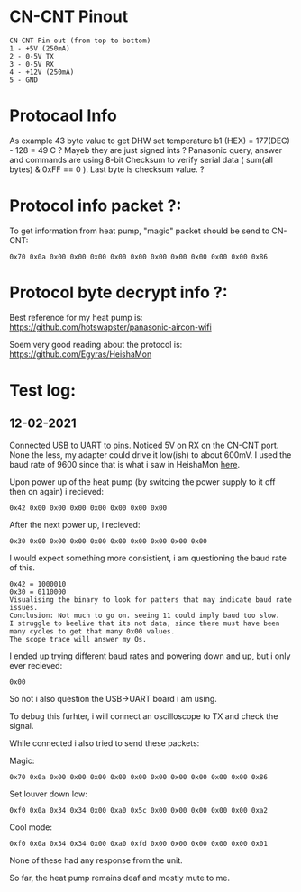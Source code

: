 # CN-CNT Pinout
```
CN-CNT Pin-out (from top to bottom)
1 - +5V (250mA)
2 - 0-5V TX
3 - 0-5V RX
4 - +12V (250mA)
5 - GND
```

# Protocaol Info
As example 43 byte value to get DHW set temperature b1 (HEX) = 177(DEC) - 128 = 49 C ?
Mayeb they are just signed ints ?
Panasonic query, answer and commands are using 8-bit Checksum to verify serial data ( sum(all bytes) & 0xFF == 0 ). Last byte is checksum value. ?

# Protocol info packet ?:
To get information from heat pump, "magic" packet should be send to CN-CNT:

```
0x70 0x0a 0x00 0x00 0x00 0x00 0x00 0x00 0x00 0x00 0x00 0x00 0x86
```

# Protocol byte decrypt info ?:

Best reference for my heat pump is: https://github.com/hotswapster/panasonic-aircon-wifi

Soem very good reading about the protocol is: https://github.com/Egyras/HeishaMon

# Test log:

## 12-02-2021
Connected USB to UART to pins.
Noticed 5V on RX on the CN-CNT port. None the less, my adapter could drive it low(ish) to about 600mV.
I used the baud rate of 9600 since that is what i saw in HeishaMon [here](https://github.com/Egyras/HeishaMon/blob/697f6bd188d022d86f5908e06a0ea74835cda384/HeishaMon/HeishaMon.ino#L386).

Upon power up of the heat pump (by switcing the power supply to it off then on again) i recieved:
```
0x42 0x00 0x00 0x00 0x00 0x00 0x00 0x00
```

After the next power up, i recieved:
```
0x30 0x00 0x00 0x00 0x00 0x00 0x00 0x00 0x00 0x00
```

I would expect something more consistient, i am questioning the baud rate of this.

```
0x42 = 1000010
0x30 = 0110000
Visualising the binary to look for patters that may indicate baud rate issues.
Conclusion: Not much to go on. seeing 11 could imply baud too slow.
I struggle to beelive that its not data, since there must have been many cycles to get that many 0x00 values.
The scope trace will answer my Qs.
```

I ended up trying different baud rates and powering down and up, but i only ever recieved:
```
0x00
```

So not i also question the USB->UART board i am using.

To debug this furhter, i will connect an oscilloscope to TX and check the signal.


While connected i also tried to send these packets:

Magic:
```
0x70 0x0a 0x00 0x00 0x00 0x00 0x00 0x00 0x00 0x00 0x00 0x00 0x86
```

Set louver down low:
```
0xf0 0x0a 0x34 0x34 0x00 0xa0 0x5c 0x00 0x00 0x00 0x00 0x00 0xa2
```

Cool mode:
```
0xf0 0x0a 0x34 0x34 0x00 0xa0 0xfd 0x00 0x00 0x00 0x00 0x00 0x01
```

None of these had any response from the unit.

So far, the heat pump remains deaf and mostly mute to me.